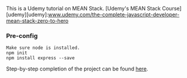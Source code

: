 This is a Udemy tutorial on MEAN Stack.
[Udemy's MEAN Stack Course][udemy][udemy]:www.udemy.com/the-complete-javascript-developer-mean-stack-zero-to-hero



### Pre-config

    Make sure node is installed.
    npm init
    npm install express --save



Step-by-step completion of the project can be found [here](https://github.com/lena-1/mean_udemy/branches).
